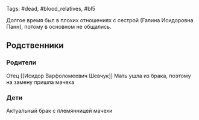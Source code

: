 Tags: #dead, #blood_relatives, #bl5

Долгое время был в плохих отношениях с сестрой (Галина Исидоровна Панн), потому в основном не общались.

## Родственники
### Родители
Отец [[Исидор Варфоломеевич Шевчук]]
Мать ушла из брака, поэтому на замену пришла мачеха

### Дети
Актуальный брак с племянницей мачехи